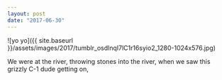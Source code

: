```yaml
---
layout: post
date: "2017-06-30"
---
```


![yo yo]({{ site.baseurl }}/assets/images/2017/tumblr_osdlnqI7lC1r16syio2_1280-1024x576.jpg)

We were at the river, throwing stones into the river, when we saw this grizzly C-1 dude getting on,
